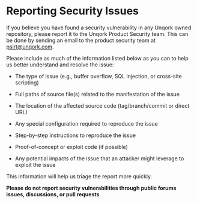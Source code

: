 # Reporting Security Issues
If you believe you have found a security vulnerability in any Unqork owned repository, please report it to the Unqork Product Security team. This can be done by sending an email to the product security team at psirt@unqork.com.

Please include as much of the information listed below as you can to help us better understand and resolve the issue:

- The type of issue (e.g., buffer overflow, SQL injection, or cross-site scripting)

- Full paths of source file(s) related to the manifestation of the issue

- The location of the affected source code (tag/branch/commit or direct URL)

- Any special configuration required to reproduce the issue

- Step-by-step instructions to reproduce the issue

- Proof-of-concept or exploit code (if possible)

- Any potential impacts of the issue that an attacker might leverage to exploit the issue

This information will help us triage the report more quickly.

__Please do not report security vulnerabilities through public forums issues, discussions, or pull requests__